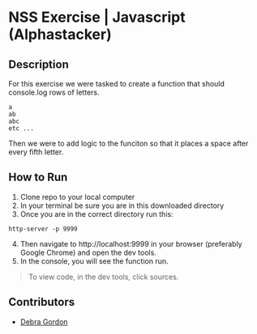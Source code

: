 # NSS Exercise | Javascript (Alphastacker)

## Description
For this exercise we were tasked to create a function that should console.log rows of letters.
  ```
  a
  ab
  abc
  etc ...
  ```
Then we were to add logic to the funciton so that it places a space after every fifth letter.

## How to Run
1. Clone repo to your local computer
2. In your terminal be sure you are in this downloaded directory
3. Once you are in the correct directory run this:

  ```
  http-server -p 9999
  ```

4. Then navigate to http://localhost:9999 in your browser (preferably Google Chrome) and open the dev tools.
5. In the console, you will see the function run.

> To view code, in the dev tools, click sources.

## Contributors
- [Debra Gordon](http://github.com/debragordon)